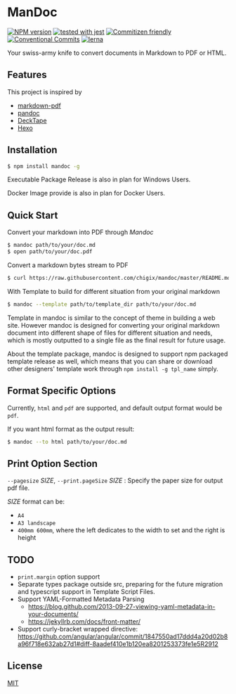 # ManDoc

[![NPM version](https://badge.fury.io/js/mandoc.svg)](http://badge.fury.io/js/mandoc)
[![tested with jest](https://img.shields.io/badge/tested_with-jest-99424f.svg)](https://github.com/facebook/jest)
[![Commitizen friendly](https://img.shields.io/badge/commitizen-friendly-brightgreen.svg)](http://commitizen.github.io/cz-cli/)
[![Conventional Commits](https://img.shields.io/badge/Conventional%20Commits-1.0.0-yellow.svg)](https://conventionalcommits.org)
[![lerna](https://img.shields.io/badge/maintained%20with-lerna-cc00ff.svg)](https://lernajs.io/)

Your swiss-army knife to convert documents in Markdown to PDF or HTML.

## Features

This project is inspired by

* [markdown-pdf](https://github.com/alanshaw/markdown-pdf)
* [pandoc](https://pandoc.org/)
* [DeckTape](https://github.com/astefanutti/decktape)
* [Hexo](https://hexo.io/)

## Installation

```bash
$ npm install mandoc -g
```

Executable Package Release is also in plan for Windows Users.

Docker Image provide is also in plan for Docker Users.

## Quick Start

Convert your markdown into PDF through *Mandoc*

```bash
$ mandoc path/to/your/doc.md
$ open path/to/your/doc.pdf
```

Convert a markdown bytes stream to PDF

```bash
$ curl https://raw.githubusercontent.com/chigix/mandoc/master/README.md | mandoc -o ./r.pdf
```

With Template to build for different situation from your original markdown

```bash
$ mandoc --template path/to/template_dir path/to/your/doc.md
```

Template in mandoc is similar to the concept of theme in building a web site.
However mandoc is designed for converting your original markdown document into
different shape of files for different situation and needs, which is mostly
outputted to a single file as the final result for future usage.

About the template package, mandoc is designed to support npm packaged template
release as well, which means that you can share or download other designers'
template work through `npm install -g tpl_name` simply.

## Format Specific Options

Currently, `html` and `pdf` are supported, and default output format would be
`pdf`.

If you want html format as the output result:

```bash
$ mandoc --to html path/to/your/doc.md
```

## Print Option Section

`--pagesize` *SIZE*, `--print.pageSize` *SIZE*
: Specify the paper size for output pdf file.

  *SIZE* format can be:
  * `A4`
  * `A3 landscape`
  * `400mm 600mm`, where the left dedicates to the width to set and the right is
    height

## TODO

* `print.margin` option support
* Separate types package outside src, preparing for the future migration and
  typescript support in Template Script Files.
* Support YAML-Formatted Metadata Parsing
  * https://blog.github.com/2013-09-27-viewing-yaml-metadata-in-your-documents/
  * https://jekyllrb.com/docs/front-matter/
* Support curly-bracket wrapped directive:
  https://github.com/angular/angular/commit/1847550ad17ddd4a20d02b8a96f718e632ab27d1#diff-8aadef410e1b120ea8201253373fe1e5R2912

## License

[MIT](https://github.com/chigix/mandoc/blob/master/LICENSE)
